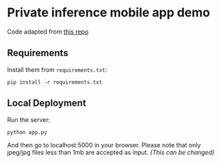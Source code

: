 # Private inference mobile app demo

Code adapted from [this repo](https://github.com/avinassh/pytorch-flask-api-heroku)

## Requirements

Install them from `requirements.txt`:

    pip install -r requirements.txt


## Local Deployment

Run the server:

    python app.py

And then go to localhost:5000 in your browser.
Please note that only jpeg/jpg files less than 1mb are accepted as input. *(This can be changed)*
